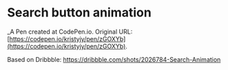 # Search button animation
 _A Pen created at CodePen.io. Original URL: [https://codepen.io/kristyjy/pen/zGOXYb](https://codepen.io/kristyjy/pen/zGOXYb).

 Based on Dribbble: https://dribbble.com/shots/2026784-Search-Animation